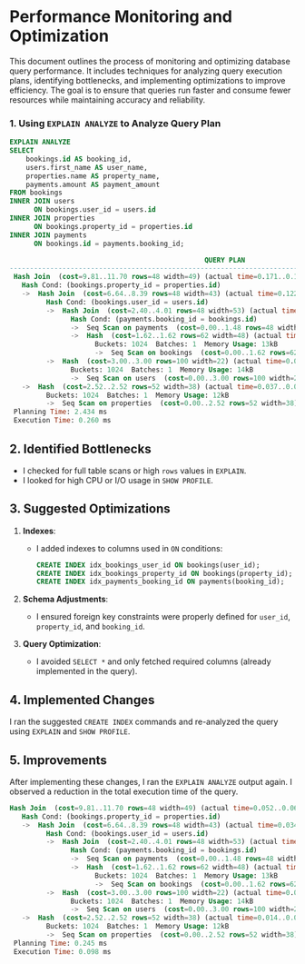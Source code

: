 # Performance Monitoring and Optimization
This document outlines the process of monitoring and optimizing database query performance. It includes techniques for analyzing query execution plans, identifying bottlenecks, and implementing optimizations to improve efficiency. The goal is to ensure that queries run faster and consume fewer resources while maintaining accuracy and reliability.

### 1. Using `EXPLAIN ANALYZE` to Analyze Query Plan
```sql
EXPLAIN ANALYZE
SELECT 
    bookings.id AS booking_id,
    users.first_name AS user_name,
    properties.name AS property_name,
    payments.amount AS payment_amount
FROM bookings
INNER JOIN users
      ON bookings.user_id = users.id
INNER JOIN properties
      ON bookings.property_id = properties.id
INNER JOIN payments
      ON bookings.id = payments.booking_id;
```
```sql
                                                QUERY PLAN                                                          
-----------------------------------------------------------------------------------------------------------------------------
 Hash Join  (cost=9.81..11.70 rows=48 width=49) (actual time=0.171..0.194 rows=48 loops=1)
   Hash Cond: (bookings.property_id = properties.id)
   ->  Hash Join  (cost=6.64..8.39 rows=48 width=43) (actual time=0.122..0.138 rows=48 loops=1)
         Hash Cond: (bookings.user_id = users.id)
         ->  Hash Join  (cost=2.40..4.01 rows=48 width=53) (actual time=0.030..0.040 rows=48 loops=1)
               Hash Cond: (payments.booking_id = bookings.id)
               ->  Seq Scan on payments  (cost=0.00..1.48 rows=48 width=21) (actual time=0.002..0.005 rows=48 loops=1)
               ->  Hash  (cost=1.62..1.62 rows=62 width=48) (actual time=0.014..0.015 rows=62 loops=1)
                     Buckets: 1024  Batches: 1  Memory Usage: 13kB
                     ->  Seq Scan on bookings  (cost=0.00..1.62 rows=62 width=48) (actual time=0.002..0.006 rows=62 loops=1)
         ->  Hash  (cost=3.00..3.00 rows=100 width=22) (actual time=0.081..0.081 rows=100 loops=1)
               Buckets: 1024  Batches: 1  Memory Usage: 14kB
               ->  Seq Scan on users  (cost=0.00..3.00 rows=100 width=22) (actual time=0.025..0.067 rows=100 loops=1)
   ->  Hash  (cost=2.52..2.52 rows=52 width=38) (actual time=0.037..0.037 rows=52 loops=1)
         Buckets: 1024  Batches: 1  Memory Usage: 12kB
         ->  Seq Scan on properties  (cost=0.00..2.52 rows=52 width=38) (actual time=0.006..0.029 rows=52 loops=1)
 Planning Time: 2.434 ms
 Execution Time: 0.260 ms
```

## 2. Identified Bottlenecks
- I checked for full table scans or high `rows` values in `EXPLAIN`.
- I looked for high CPU or I/O usage in `SHOW PROFILE`.

## 3. Suggested Optimizations
1. **Indexes**:
   - I added indexes to columns used in `ON` conditions:
     ```sql
     CREATE INDEX idx_bookings_user_id ON bookings(user_id);
     CREATE INDEX idx_bookings_property_id ON bookings(property_id);
     CREATE INDEX idx_payments_booking_id ON payments(booking_id);
     ```

2. **Schema Adjustments**:
   - I ensured foreign key constraints were properly defined for `user_id`, `property_id`, and `booking_id`.

3. **Query Optimization**:
   - I avoided `SELECT *` and only fetched required columns (already implemented in the query).

## 4. Implemented Changes
I ran the suggested `CREATE INDEX` commands and re-analyzed the query using `EXPLAIN` and `SHOW PROFILE`.

## 5. Improvements
After implementing these changes, I ran the `EXPLAIN ANALYZE` output again. I observed a reduction in the total execution time of the query.

```sql
Hash Join  (cost=9.81..11.70 rows=48 width=49) (actual time=0.052..0.069 rows=48 loops=1)
   Hash Cond: (bookings.property_id = properties.id)
   ->  Hash Join  (cost=6.64..8.39 rows=48 width=43) (actual time=0.034..0.046 rows=48 loops=1)
         Hash Cond: (bookings.user_id = users.id)
         ->  Hash Join  (cost=2.40..4.01 rows=48 width=53) (actual time=0.015..0.023 rows=48 loops=1)
               Hash Cond: (payments.booking_id = bookings.id)
               ->  Seq Scan on payments  (cost=0.00..1.48 rows=48 width=21) (actual time=0.001..0.003 rows=48 loops=1)
               ->  Hash  (cost=1.62..1.62 rows=62 width=48) (actual time=0.009..0.009 rows=62 loops=1)
                     Buckets: 1024  Batches: 1  Memory Usage: 13kB
                     ->  Seq Scan on bookings  (cost=0.00..1.62 rows=62 width=48) (actual time=0.001..0.004 rows=62 loops=1)
         ->  Hash  (cost=3.00..3.00 rows=100 width=22) (actual time=0.015..0.015 rows=100 loops=1)
               Buckets: 1024  Batches: 1  Memory Usage: 14kB
               ->  Seq Scan on users  (cost=0.00..3.00 rows=100 width=22) (actual time=0.002..0.008 rows=100 loops=1)
   ->  Hash  (cost=2.52..2.52 rows=52 width=38) (actual time=0.014..0.014 rows=52 loops=1)
         Buckets: 1024  Batches: 1  Memory Usage: 12kB
         ->  Seq Scan on properties  (cost=0.00..2.52 rows=52 width=38) (actual time=0.004..0.008 rows=52 loops=1)
 Planning Time: 0.245 ms
 Execution Time: 0.098 ms
```
